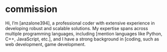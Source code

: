 # commission
Hi, I’m [anzalone394], a professional coder with extensive experience in developing robust and scalable solutions. My expertise spans across multiple programming languages, including [mention languages like Python, C++, JavaScript, etc.], and I have a strong background in [coding, such as web development, game development. 
